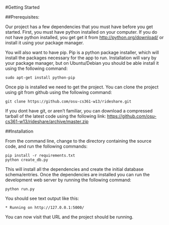 #Getting Started

##Prerequisites:

Our project has a few dependencies that you must have before you get started.
First, you must have python installed on your computer. If you do not have
python installed, you get get it from http://python.org/download/ or install it
using your package manager.

You will also want to have pip. Pip is a python package installer, which will
install the packages necessary for the app to run. Installation will vary by
your package manager, but on Ubuntu/Debian you should be able install it using
the following command:

    sudo apt-get install python-pip

Once pip is installed we need to get the project. You can clone the project
using git from github using the following command:

    git clone https://github.com/osu-cs361-w13/rideshare.git

If you dont have git, or aren’t familiar, you can download a compressed tarball
of the latest code using the following link:
https://github.com/osu-cs361-w13/rideshare/archive/master.zip

##Installation

From the command line, change to the directory containing the source code, and
run the following commands:

    pip install -r requirements.txt
    python create_db.py

This will install all the dependencies and create the initial database
schema/entries. Once the dependencies are installed you can run the development
web server by running the following command:

    python run.py

You should see text output like this:

    * Running on http://127.0.0.1:5000/

You can now visit that URL and the project should be running.
